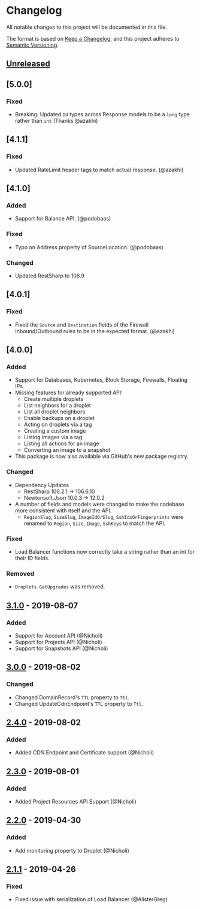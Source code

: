 # Changelog

All notable changes to this project will be documented in this file.

The format is based on [Keep a Changelog](https://keepachangelog.com/en/1.0.0/),
and this project adheres to [Semantic Versioning](https://semver.org/spec/v2.0.0.html).

## [Unreleased]

## [5.0.0]

### Fixed

- Breaking: Updated `Id` types across Response models to be a `long` type rather than `int` (Thanks @azakhi)

## [4.1.1]

### Fixed

- Updated RateLimit header tags to match actual response. (@azakhi)

## [4.1.0]

### Added

- Support for Balance API. (@podobaas)

### Fixed

- Typo on Address property of SourceLocation. (@podobaas)

### Changed

- Updated RestSharp to 106.9

## [4.0.1]

### Fixed

- Fixed the `Source` and `Destination` fields of the Firewall Inbound/Outbound rules to be in the expected format. (@azakhi)

## [4.0.0]

### Added

- Support for Databases, Kubernetes, Block Storage, Firewalls, Floating IPs.
- Missing features for already supported API:
  - Create multiple droplets
  - List neighbors for a droplet
  - List all droplet neighbors
  - Enable backups on a droplet
  - Acting on droplets via a tag
  - Creating a custom image
  - Listing images via a tag
  - Listing all actions for an image
  - Converting an image to a snapshot
- This package is now also available via GitHub's new package registry.

### Changed

- Dependency Updates
  - RestSharp 106.2.1 -> 106.6.10
  - Newtonsoft.Json 10.0.3 -> 12.0.2
- A number of fields and models were changed to make the codebase more consistent with itself and the API.
  - `RegionSlug`, `SizeSlug`, `ImageIdOrSlug`, `SshIdsOrFingerprints` were renamed to `Region`, `Size`, `Image`, `SshKeys` to match the API.

### Fixed

- Load Balancer functions now correctly take a string rather than an int for their ID fields.

### Removed

- `Droplets.GetUpgrades` was removed.

## [3.1.0] - 2019-08-07

### Added

- Support for Account API (@Nicholi)
- Support for Projects API (@Nicholi)
- Support for Snapshots API (@Nicholi)

## [3.0.0] - 2019-08-02

### Changed

- Changed DomainRecord's `TTL` property to `Ttl`.
- Changed UpdateCdnEndpoint's `TTL` property to `Ttl`.

## [2.4.0] - 2019-08-02

### Added

- Added CDN Endpoint and Certificate support (@Nicholi)

## [2.3.0] - 2019-08-01

### Added

- Added Project Resources API Support (@Nicholi)

## [2.2.0] - 2019-04-30

### Added

- Add monitoring property to Droplet (@Nicholi)

## [2.1.1] - 2019-04-26

### Fixed

- Fixed issue with serialization of Load Balancer (@AlisterGreg)

[unreleased]: https://github.com/trmcnvn/DigitalOcean.API/compare/v3.1.0...HEAD
[3.1.0]: https://github.com/trmcnvn/DigitalOcean.API/compare/v3.0.0...v3.1.0
[3.0.0]: https://github.com/trmcnvn/DigitalOcean.API/compare/v2.4.0...v3.0.0
[2.4.0]: https://github.com/trmcnvn/DigitalOcean.API/compare/v2.3.0...v2.4.0
[2.3.0]: https://github.com/trmcnvn/DigitalOcean.API/compare/v2.2.0...v2.3.0
[2.2.0]: https://github.com/trmcnvn/DigitalOcean.API/compare/v2.1.1...v2.2.0
[2.1.1]: https://github.com/trmcnvn/DigitalOcean.API/releases/tag/v2.1.1
